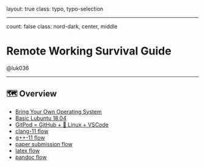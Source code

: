 layout: true
class: typo, typo-selection

---

count: false
class: nord-dark, center, middle

# Remote Working Survival Guide

@luk036

---

## 🗺️ Overview

- [Bring Your Own Operating System](byoos.html)
- [Basic Lubuntu 18.04](lubuntu18-04.html)
- [GitPod = GitHub + 🐧 Linux + VSCode](gitpod.html)
- [clang-11 flow](clangflow.html)
- [g++-11 flow](conceptsflow.html)
- [paper submission flow](papersubmissionflow.html)
- [latex flow](latexflow.html)
- [pandoc flow](pandocFlow.html)
